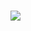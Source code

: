 # 
![](http://forxa.colab.coruna.gal/Co-Lab/obradoiro/raw/master/o_ser_dixital/imaxes/photo68606094350591983.jpg)
